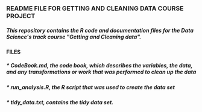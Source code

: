 ### README FILE FOR GETTING AND CLEANING DATA COURSE PROJECT

##### This repository contains the R code and documentation files for the Data Science's track course "Getting and Cleaning data".

#### FILES

##### * CodeBook.md, the code book, which describes the variables, the data, and any transformations or work that was performed to clean up the data

##### * run_analysis.R, the R script that was used to create the data set 

##### * tidy_data.txt, contains the tidy data set.

